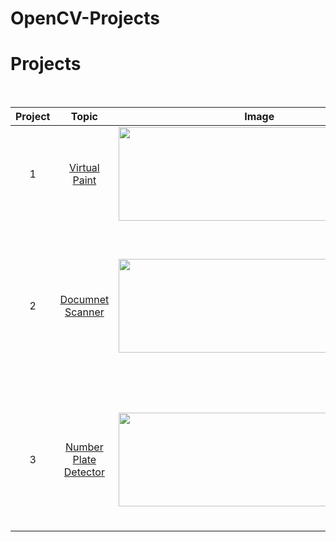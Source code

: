 # OpenCV-Projects

# Projects
</br>


|Project|Topic|Image|Video|Description|
|:----:|:----:|:----:|:----:|:----:|
|1| [Virtual Paint](https://github.com/murtazahassan/Learn-OpenCV-in-3-hours/blob/master/project1.py)| <img src="https://github.com/murtazahassan/Learn-OpenCV-in-3-hours/blob/master/Tumbnails/project1.gif" width="450" height="150" />  |[Watch Now](https://youtu.be/WQeoO7MI0Bs?t=6363)     | Detecting Color and using colored marker to draw virtually. </br> |
|2| [Documnet Scanner](https://github.com/murtazahassan/Learn-OpenCV-in-3-hours/blob/master/project2.py)| <img src="https://github.com/murtazahassan/Learn-OpenCV-in-3-hours/blob/master/Tumbnails/project2.gif" width="450" height="150" />  |[Watch Now](https://youtu.be/WQeoO7MI0Bs?t=8145)     |  In this project we are going to create a simple document scanner using opencv. We will learn how to run this in real time</br> |
|3|[Number Plate Detector](https://github.com/murtazahassan/Learn-OpenCV-in-3-hours/blob/master/project3.py)| <img src="https://github.com/murtazahassan/Learn-OpenCV-in-3-hours/blob/master/Tumbnails/project3.gif" width="450" height="150" />  |[Watch Now](https://youtu.be/WQeoO7MI0Bs?t=10594)     | In this project we will detect number plates on cars in realtime and save them with a click of a button. </br> |
